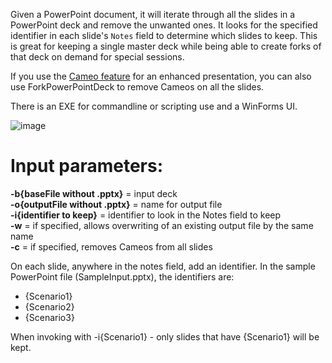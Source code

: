 Given a PowerPoint document, it will iterate through all the slides in a PowerPoint deck and remove the unwanted ones.  It looks for the specified identifier in each slide's `Notes` field to determine which slides to keep.  This is great for keeping a single master deck while being able to create forks of that deck on demand for special sessions.

If you use the [Cameo feature](https://support.microsoft.com/en-us/office/presenting-with-cameo-83abdb2e-948a-47d0-932d-86815ae1317a) for an enhanced presentation, you can also use ForkPowerPointDeck to remove Cameos on all the slides.

There is an EXE for commandline or scripting use and a WinForms UI.

![image](https://github.com/EvanBasalik/Tools/assets/4534993/edfc0f62-8943-44e2-9a45-b615ce684a64)


# Input parameters:
**-b{baseFile without .pptx}** = input deck  
**-o{outputFile without .pptx}** = name for output file  
**-i{identifier to keep}** = identifier to look in the Notes field to keep   
**-w** = if specified, allows overwriting of an existing output file by the same name  
**-c** = if specified, removes Cameos from all slides

On each slide, anywhere in the notes field, add an identifier.  In the sample PowerPoint file (SampleInput.pptx), the identifiers are:

* {Scenario1}
* {Scenario2}
* {Scenario3}

When invoking with -i{Scenario1} - only slides that have {Scenario1} will be kept.
